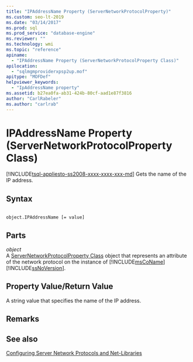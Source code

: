 ```yaml
---
title: "IPAddressName Property (ServerNetworkProtocolProperty)"
ms.custom: seo-lt-2019
ms.date: "03/14/2017"
ms.prod: sql
ms.prod_service: "database-engine"
ms.reviewer: ""
ms.technology: wmi
ms.topic: "reference"
apiname: 
  - "IPAddressName Property (ServerNetworkProtocolProperty Class)"
apilocation: 
  - "sqlmgmproviderxpsp2up.mof"
apitype: "MOFDef"
helpviewer_keywords: 
  - "IpAddressName property"
ms.assetid: b27ea0fa-ab31-424b-80cf-aad1e87f3816
author: "CarlRabeler"
ms.author: "carlrab"
---
```

# IPAddressName Property (ServerNetworkProtocolProperty Class)
[!INCLUDE[tsql-appliesto-ss2008-xxxx-xxxx-xxx-md](../../../includes/tsql-appliesto-ss2008-xxxx-xxxx-xxx-md.md)]
  Gets the name of the IP address.  
  
## Syntax  
  
```  
  
object.IPAddressName [= value]  
```  
  
## Parts  
 *object*  
 A [ServerNetworkProtocolProperty Class](../../../relational-databases/wmi-provider-configuration-classes/servernetworkprotocolproperty-class/servernetworkprotocolproperty-class.md) object that represents an attribute of the network protocol on the instance of [!INCLUDE[msCoName](../../../includes/msconame-md.md)] [!INCLUDE[ssNoVersion](../../../includes/ssnoversion-md.md)].  
  
## Property Value/Return Value  
 A string value that specifies the name of the IP address.  
  
## Remarks  
  
## See also  
 [Configuring Server Network Protocols and Net-Libraries](https://msdn.microsoft.com/library/ms177485\(v=sql.100\).aspx)  
  
  
